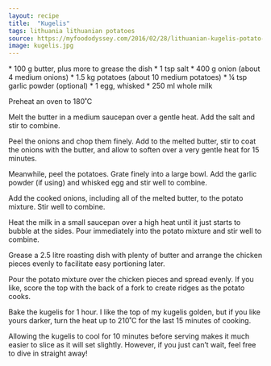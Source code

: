 ```yaml
---
layout: recipe
title:  "Kugelis"
tags: lithuania lithuanian potatoes
source: https://myfoododyssey.com/2016/02/28/lithuanian-kugelis-potato-pudding/
image: kugelis.jpg
---
```

* 100 g  butter, plus more to grease the dish
* 1 tsp salt
* 400 g onion (about 4 medium onions)
* 1.5 kg  potatoes (about 10 medium potatoes)
* ¼ tsp garlic powder (optional)
* 1 egg, whisked
* 250 ml whole milk

Preheat an oven to 180˚C

Melt the butter in a medium saucepan over a gentle heat. Add the salt and stir to combine.

Peel the onions and chop them finely. Add to the melted butter, stir to coat the onions with the butter, and allow to soften over a very gentle heat for 15 minutes.

Meanwhile, peel the potatoes. Grate finely into a large bowl. Add the garlic powder (if using) and whisked egg and stir well to combine.

Add the cooked onions, including all of the melted butter, to the potato mixture. Stir well to combine.

Heat the milk in a small saucepan over a high heat until it just starts to bubble at the sides. Pour immediately into the potato mixture and stir well to combine.

Grease a 2.5 litre roasting dish with plenty of butter and arrange the chicken pieces evenly to facilitate easy portioning later.

Pour the potato mixture over the chicken pieces and spread evenly. If you like, score the top with the back of a fork to create ridges as the potato cooks.

Bake the kugelis for 1 hour. I like the top of my kugelis golden, but if you like yours darker, turn the heat up to 210˚C for the last 15 minutes of cooking.

Allowing the kugelis to cool for 10 minutes before serving makes it much easier to slice as it will set slightly. However, if you just can’t wait, feel free to dive in straight away!

